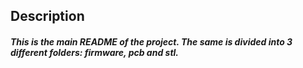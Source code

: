 
## Description
##### This is the main README of the project. The same is divided into 3 different folders: firmware, pcb and stl.
            